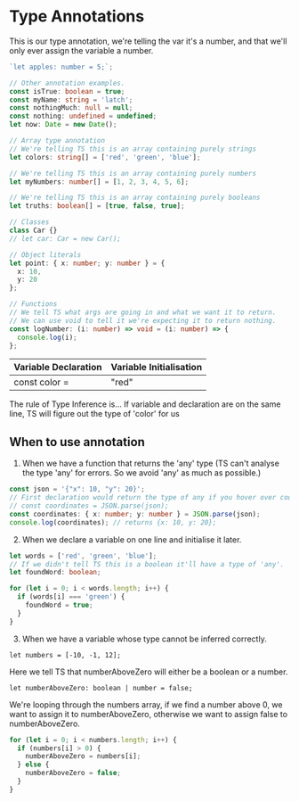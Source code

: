 # Type Annotations

This is our type annotation, we're telling the var it's a
number, and that we'll only ever assign the variable a
number.

```typescript
`let apples: number = 5;`;

// Other annotation examples.
const isTrue: boolean = true;
const myName: string = 'latch';
const nothingMuch: null = null;
const nothing: undefined = undefined;
let now: Date = new Date();

// Array type annotation
// We're telling TS this is an array containing purely strings
let colors: string[] = ['red', 'green', 'blue'];

// We're telling TS this is an array containing purely numbers
let myNumbers: number[] = [1, 2, 3, 4, 5, 6];

// We're telling TS this is an array containing purely booleans
let truths: boolean[] = [true, false, true];

// Classes
class Car {}
// let car: Car = new Car();

// Object literals
let point: { x: number; y: number } = {
  x: 10,
  y: 20
};

// Functions
// We tell TS what args are going in and what we want it to return.
// We can use void to tell it we're expecting it to return nothing.
const logNumber: (i: number) => void = (i: number) => {
  console.log(i);
};
```

| Variable Declaration | Variable Initialisation |
| -------------------- | ----------------------- |
| const color =        | "red"                   |

The rule of Type Inference is...
If variable and declaration are on the same line, TS will figure out the type
of 'color' for us

## When to use annotation

1. When we have a function that returns the 'any' type
   (TS can't analyse the type 'any' for errors. So we avoid 'any' as much as possible.)

```typescript
const json = '{"x": 10, "y": 20}';
// First declaration would return the type of any if you hover over coordinates var.
// const coordinates = JSON.parse(json);
const coordinates: { x: number; y: number } = JSON.parse(json);
console.log(coordinates); // returns {x: 10, y: 20};
```

2. When we declare a variable on one line and initialise it later.

```typescript
let words = ['red', 'green', 'blue'];
// If we didn't tell TS this is a boolean it'll have a type of 'any'.
let foundWord: boolean;

for (let i = 0; i < words.length; i++) {
  if (words[i] === 'green') {
    foundWord = true;
  }
}
```

3. When we have a variable whose type cannot be inferred correctly.

`let numbers = [-10, -1, 12];`

Here we tell TS that numberAboveZero will either be a boolean or a number.

`let numberAboveZero: boolean | number = false;`

We're looping through the numbers array, if we find a number above 0, we want to assign it to numberAboveZero, otherwise we want to assign false to numberAboveZero.

```typescript
for (let i = 0; i < numbers.length; i++) {
  if (numbers[i] > 0) {
    numberAboveZero = numbers[i];
  } else {
    numberAboveZero = false;
  }
}
```
